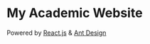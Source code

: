 # My Academic Website

Powered by [React.js](https://github.com/facebook/react) & [Ant Design](https://github.com/ant-design/ant-design/)
